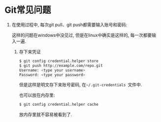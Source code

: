 # Git常见问题

1. 在使用过程中, 每次git pull、git push都需要输入账号和密码:

    这样的问题在windows中没见过, 但是在linux中确实是这样的, 每一次都要输入一遍.

    1. 存下来凭证

        ```bash
        $ git config credential.helper store
        $ git push http://example.com/repo.git
        Username: <type your username>
        Password: <type your password>
        ```

        但是这样是明文存下来账号密码, 在`~/.git-credentials `文件中.

        

        也可以放在内存里:

        ```bash
        $ git config credential.helper cache
        ```

        放内存里就不容易被看到了.